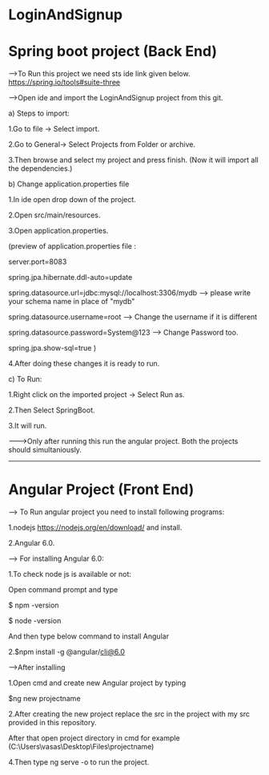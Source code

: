 # LoginAndSignup
# Spring boot project (Back End)

-->To Run this project we need sts ide link given below.
  https://spring.io/tools#suite-three

-->Open ide and import the LoginAndSignup project from this git.

a) Steps to import:

1.Go to file -> Select import.

2.Go to General-> Select Projects from Folder or archive.

3.Then browse and select my project and press finish.
(Now it will import all the dependencies.)

b) Change application.properties file

1.In ide open drop down of the project.

2.Open src/main/resources.

3.Open application.properties.

(preview of application.properties file :

server.port=8083

spring.jpa.hibernate.ddl-auto=update

spring.datasource.url=jdbc:mysql://localhost:3306/mydb --> please write your schema name in place of "mydb"

spring.datasource.username=root --> Change the username if it is different

spring.datasource.password=System@123 --> Change Password too.

spring.jpa.show-sql=true
)

4.After doing these changes it is ready to run.

c) To Run:

1.Right click on the imported project -> Select Run as.

2.Then Select SpringBoot.

3.It will run.


--->Only after running this run the angular project. Both the projects should simultaniously.

-----------------------------------------------------------------------------------------------------------------------------------------------------------
# Angular Project (Front End)

--> To Run angular project you need to install following programs:

1.nodejs https://nodejs.org/en/download/ and install.

2.Angular 6.0.

--> For installing Angular 6.0:

1.To check node js is available or not:

Open command prompt and type

$ npm -version

$ node -version

And then type below command to install Angular

2.$npm install -g @angular/cli@6.0

-->After installing

1.Open cmd and create new Angular project by typing

$ng new projectname

2.After creating the new project replace the src in the project with my src provided in this repository.

After that open project directory in cmd
for example (C:\Users\vasas\Desktop\Files\projectname)

4.Then type ng serve -o to run the project.


